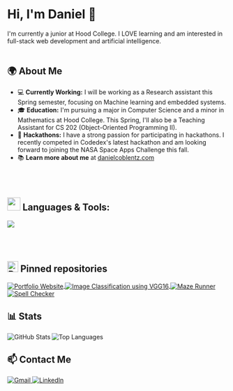 # Hi, I'm Daniel 👋
I'm currently a junior at Hood College. I LOVE learning and am interested in full-stack web development and artificial intelligence.
<br/><br/> <!-- Adding space -->


## 🌍 About Me
-  💻 **Currently Working:** I will be working as a Research assistant this Spring semester, focusing on Machine learning and embedded systems.
- 🎓 **Education:** I'm pursuing a major in Computer Science and a minor in Mathematics at Hood College. This Spring, I'll also be a Teaching Assistant for CS 202 (Object-Oriented Programming II).
- 🚀 **Hackathons:** I have a strong passion for participating in hackathons. I recently competed in Codedex's latest hackathon and am looking forward to joining the NASA Space Apps Challenge this fall.
- 📚 **Learn more about me** at [danielcoblentz.com](https://main.dognw34rdb1jk.amplifyapp.com)

<br/><br/> 
## <img src="https://user-images.githubusercontent.com/74038190/212284087-bbe7e430-757e-4901-90bf-4cd2ce3e1852.gif" width="30px"/> <space> Languages & Tools:
<img src="https://skillicons.dev/icons?i=vscode,pytorch,html,css,js,git,mysql,gcp,python,java,mongodb,github,anaconda,r,flask,figma,firebase,tensorflow,cpp&perline=12"/>


<br/><br/> 
## <img src="https://raw.githubusercontent.com/Tarikul-Islam-Anik/Animated-Fluent-Emojis/master/Emojis/Objects/Pushpin.png" alt="Pushpin" width="25" height="25" /> Pinned repositories

<a href="https://github.com/danielcoblentz/danielcoblentz.github.io">
  <img align="center" src="https://github-readme-stats.vercel.app/api/pin/?username=danielcoblentz&repo=danielcoblentz.github.io&title_color=89b4fa&text_color=cdd6f4&icon_color=b4befe&border_color=45475a&bg_color=1e1e2e" alt="Portfolio Website" />
</a>
<a href="https://github.com/danielcoblentz/Image-classification-using-VGG16">
  <img align="center" src="https://github-readme-stats.vercel.app/api/pin/?username=danielcoblentz&repo=Image-classification-using-VGG16&title_color=89b4fa&text_color=cdd6f4&icon_color=b4befe&border_color=45475a&bg_color=1e1e2e" alt="Image Classification using VGG16" />
</a>
<a href="https://github.com/danielcoblentz/Maze-Runner">
  <img align="center" src="https://github-readme-stats.vercel.app/api/pin/?username=danielcoblentz&repo=Maze-Runner&title_color=89b4fa&text_color=cdd6f4&icon_color=b4befe&border_color=45475a&bg_color=1e1e2e" alt="Maze Runner" />
</a>
<a href="https://github.com/danielcoblentz/Spell-Checker">
  <img align="center" src="https://github-readme-stats.vercel.app/api/pin/?username=danielcoblentz&repo=Spell-Checker&title_color=89b4fa&text_color=cdd6f4&icon_color=b4befe&border_color=45475a&bg_color=1e1e2e" alt="Spell Checker" />
</a>


## 📊 Stats 

<p align="left">
  <a href="https://github.com/danielcoblentz">
    <img align="left" src="https://github-readme-stats.vercel.app/api?username=danielcoblentz&show_icons=true&count_private=true&include_all_commits=true&hide=contribs&bg_color=1e1e2e&text_color=c4cdea&icon_color=c4cdea&border_color=1e1e2e&cache_seconds=1800" alt="GitHub Stats" />
  </a>
  <a href="https://github.com/danielcoblentz">
    <img align="left" src="https://github-readme-stats.vercel.app/api/top-langs/?username=danielcoblentz&hide=css,html&langs_count=3&bg_color=1e1e2e&text_color=c4cdea&border_color=1e1e2e&random=12345" alt="Top Languages" />
  </a>
</p>

<br clear="left"/>



## 📫 Contact Me

<p dir="auto">
    <a href="mailto:danielcoblentz916@gmail.com">
        <img src="https://img.shields.io/badge/Gmail-D14836?style=for-the-badge&logo=gmail&logoColor=white" alt="Gmail">
    </a>
    <a href="https://www.linkedin.com/in/danielcoblentz/" rel="nofollow">
        <img src="https://img.shields.io/badge/LinkedIn-%230077B5.svg?style=for-the-badge&logo=linkedin&logoColor=white" alt="LinkedIn">
    </a>
</p>
<br clear="left"/>
